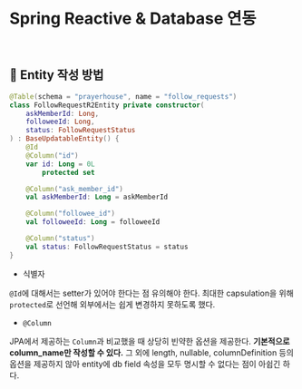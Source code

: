 # Spring Reactive & Database 연동

<br>

## 📌 Entity 작성 방법

```kotlin
@Table(schema = "prayerhouse", name = "follow_requests")
class FollowRequestR2Entity private constructor(
    askMemberId: Long,
    followeeId: Long,
    status: FollowRequestStatus
) : BaseUpdatableEntity() {
    @Id
    @Column("id")
    var id: Long = 0L
        protected set

    @Column("ask_member_id")
    val askMemberId: Long = askMemberId

    @Column("followee_id")
    val followeeId: Long = followeeId

    @Column("status")
    val status: FollowRequestStatus = status
}
```
- 식별자 

`@Id`에 대해서는 setter가 있어야 한다는 점 유의해야 한다.
최대한 capsulation을 위해 `protected`로 선언해 외부에서는 쉽게 변경하지 못하도록 했다.

- `@Column`

JPA에서 제공하는 `Column`과 비교했을 때 상당히 빈약한 옵션을 제공한다.
**기본적으로 column_name만 작성할 수 있다.** 그 외에 length, nullable, columnDefinition 등의 옵션을 제공하지 않아 entity에 db field 속성을 모두 명시할 수 없다는 점이 아쉽긴 하다.

